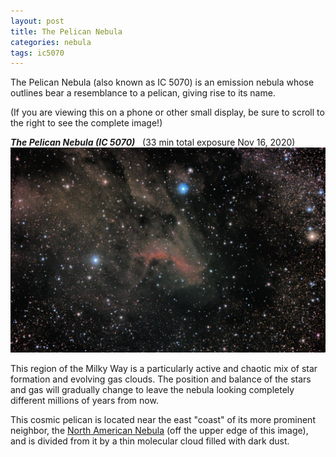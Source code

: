 ```yaml
---
layout: post
title: The Pelican Nebula
categories: nebula 
tags: ic5070
---
```

The Pelican Nebula (also known as IC 5070) is an emission nebula whose outlines bear a resemblance to a pelican, giving rise to its name. 

 (If you are viewing this on a phone or other small display, be sure to scroll to the right to see the complete image!)

_**The Pelican Nebula (IC 5070)**_&nbsp;&nbsp; (33 min total exposure Nov 16, 2020)<br>
![ic5070 seen using Celestron RASA 8 and ZWO ASI183MC](../images/ic5070_2020-11-16T18_41_34_Stack_16bits_660frames_1980s_bin50pc.jpg)

This region of the Milky Way is a particularly active and chaotic mix of star formation and evolving gas clouds. The position and balance of the stars and gas will gradually change to leave the nebula looking completely different millions of years from now.

This cosmic pelican is located near the east "coast" of its more prominent neighbor, the [North American Nebula](../North-American-Nebula/index.html) (off the upper edge of this image), and is divided from it by a thin molecular cloud filled with dark dust.


